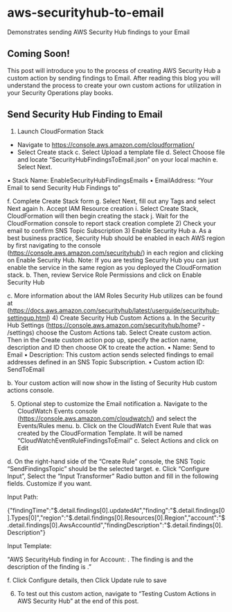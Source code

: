 # aws-securityhub-to-email
Demonstrates sending AWS Security Hub findings to your Email 

## Coming Soon!
This post will introduce you to the process of creating AWS Security Hub a custom action by sending findings to Email.  After reading this blog you will understand the process to create your own custom actions for utilization in your Security Operations play books.

## Send Security Hub Finding to Email

1. Launch CloudFormation Stack
-	Navigate to https://console.aws.amazon.com/cloudformation/
-	Select Create stack
c.	Select Upload a template file
d.	Select Choose file and locate “SecurityHubFindingsToEmail.json” on your local machin
e.	Select Next.

•	Stack Name:  EnableSecurityHubFindingsEmails
•	EmailAddress: “Your Email to send Security Hub Findings to”

f.	Complete Create Stack form
g.	Select Next, fill out any Tags and select Next again
h.	Accept IAM Resource creation
i.	Select Create Stack, CloudFormation will then begin creating the stack
j.	Wait for the CloudFormation console to report stack creation complete
2)	Check your email to confirm SNS Topic Subscription
3)	Enable Security Hub 
a.	As a  best business practice, Security Hub should be enabled in each AWS region by first navigating to the console (https://console.aws.amazon.com/securityhub/) in each region and clicking on Enable Security Hub. Note: If you are testing Security Hub you can just enable the service in the same region as you deployed the CloudFormation stack.
b.	Then, review Service Role Permissions and click on Enable Security Hub

c.	More information about the IAM Roles Security Hub utilizes can be found at (https://docs.aws.amazon.com/securityhub/latest/userguide/securityhub-settingup.html)
4)	Create Security Hub Custom Actions
a.	In the Security Hub Settings (https://console.aws.amazon.com/securityhub/home? - /settings) choose the Custom Actions tab. Select Create custom action. Then in the Create custom action pop up, specify the action name, description and ID then choose OK to create the action.
•	Name: Send to Email
•	Description: This custom action sends selected findings to email addresses defined in an SNS Topic Subscription.
•	Custom action ID: SendToEmail

b.	Your custom action will now show in the listing of Security Hub custom actions console.

5)	Optional step to customize the Email notification
a.	Navigate to the CloudWatch Events console (https://console.aws.amazon.com/cloudwatch/) and select the Events/Rules menu.
b.	Click on the CloudWatch Event Rule that was created by the CloudFormation Template. It will be named “CloudWatchEventRuleFindingsToEmail”
c.	Select Actions and click on Edit

d.	On the right-hand side of the “Create Rule” console, the SNS Topic “SendFindingsTopic” should be the selected target.
e.	Click “Configure Input”, Select the “Input Transformer” Radio button and fill in the following fields. Customize if you want.

Input Path: 

{"findingTime":"$.detail.findings[0].updatedAt","finding":"$.detail.findings[0].Types[0]","region":"$.detail.findings[0].Resources[0].Region","account":"$.detail.findings[0].AwsAccountId","findingDescription":"$.detail.findings[0].Description"}

Input Template: 

"AWS SecurityHub finding in <region> for Account: <account>. The finding is <finding> and the description of the finding is <findingDescription>.”

f.	Click Configure details, then Click Update rule to save

6)	To test out this custom action, navigate to “Testing Custom Actions in AWS Security Hub” at the end of this post.
